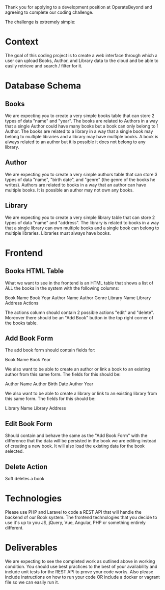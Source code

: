 Thank you for applying to a development position at OperateBeyond and agreeing to complete our coding challenge.

The challenge is extremely simple:

# Context

The goal of this coding project is to create a web interface through which a user can upload Books, Author, and Library data to the cloud and be able to easily retrieve and search / filter for it.

# Database Schema

## Books
We are expecting you to create a very simple books table that can store 2 types of data "name" and "year". The books are related to Authors in a way that a single Author could have many books but a book can only belong to 1 Author. The books are related to a library in a way that a single book may belong to multiple libraries and a library may have multiple books. A book is always related to an author but it is possible it does not belong to any library.

## Author
We are expecting you to create a very simple authors table that can store 3 types of data "name", "birth date", and "genre" (the genre of the books he writes). Authors are related to books in a way that an author can have multiple books. It is possible an author may not own any books.

## Library
We are expecting you to create a very simple library table that can store 2 types of data "name" and "address". The library is related to books in a way that a single library can own multiple books and a single book can belong to multiple libraries. Libraries must always have books.

# Frontend

## Books HTML Table

What we want to see in the frontend is an HTML table that shows a list of ALL the books in the system with the following columns:

Book Name
Book Year
Author Name
Author Genre
Library Name
Library Address
Actions

The actions column should contain 2 possible actions "edit" and "delete". Moreover there should be an "Add Book" button in the top right corner of the books table.

 
## Add Book Form

The add book form should contain fields for:

Book Name
Book Year

We also want to be able to create an author or link a book to an existing author from this same form. The fields for this should be:

Author Name
Author Birth Date
Author Year

We also want to be able to create a library or link to an existing library from this same form. The fields for this should be:

Library Name
Library Address

## Edit Book Form

Should contain and behave the same as the "Add Book Form" with the difference that the data will be persisted in the book we are editing instead of creating a new book. It will also load the existing data for the book selected.

## Delete Action

Soft deletes a book

# Technologies

Please use PHP and Laravel to code a REST API that will handle the backend of our Book system. The frontend technologies that you decide to use it's up to you JS, jQuery, Vue, Angular, PHP or something entirely different.

# Deliverables

We are expecting to see the completed work as outlined above in working condition. You should use best practices to the best of your availability and include unit tests for the REST API to prove your code works. Also please include instructions on how to run your code OR include a docker or vagrant file so we can easily run it.


